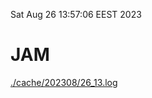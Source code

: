 Sat Aug 26 13:57:06 EEST 2023
# JAM
<a href='./cache/202308/26_13.log'>./cache/202308/26_13.log</a>
